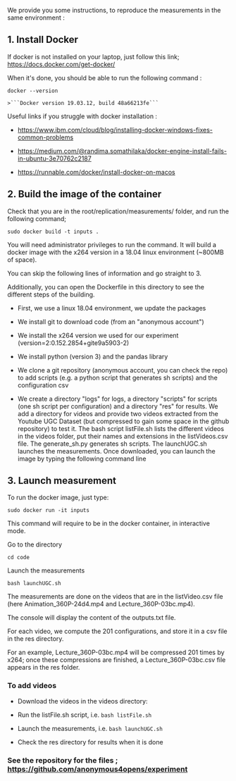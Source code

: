 We provide you some instructions, to reproduce the measurements in the same environment :


## 1. Install Docker

If docker is not installed on your laptop, just follow this link; https://docs.docker.com/get-docker/

When it's done, you should be able to run the following command : 

```docker --version```

    >```Docker version 19.03.12, build 48a66213fe```


Useful links if you struggle with docker installation :

- https://www.ibm.com/cloud/blog/installing-docker-windows-fixes-common-problems

- https://medium.com/@randima.somathilaka/docker-engine-install-fails-in-ubuntu-3e70762c2187

- https://runnable.com/docker/install-docker-on-macos


## 2. Build the image of the container

Check that you are in the root/replication/measurements/ folder, and run the following command;

```sudo docker build -t inputs .```

You will need administrator privileges to run the command. It will build a docker image with the x264 version in a 18.04 linux environment (~800MB of space).

You can skip the following lines of information and go straight to 3.

Additionally, you can open the Dockerfile in this directory to see the different steps of the building.

- First, we use a linux 18.04 environment, we update the packages

- We install git to download code (from an "anonymous account")

- We install the x264 version we used for our experiment (version=2:0.152.2854+gite9a5903-2)

- We install python (version 3) and the pandas library

- We clone a git repository (anonymous account, you can check the repo) to add scripts (e.g. a python script that generates sh scripts) and the configuration csv

- We create a directory "logs" for logs, a directory "scripts" for scripts (one sh script per configuration) and a directory "res" for results. We add a directory for videos and provide two videos extracted from the Youtube UGC Dataset (but compressed to gain some space in the github repository) to test it. The bash script listFile.sh lists the different videos in the videos folder, put their names and extensions in the listVideos.csv file. The generate_sh.py generates sh scripts. The launchUGC.sh launches the measurements.
Once downloaded, you can launch the image by typing the following command line


## 3. Launch measurement

To run the docker image, just type:

```sudo docker run -it inputs```

This command will require to be in the docker container, in interactive mode. 

Go to the  directory

```cd code```

Launch the measurements

```bash launchUGC.sh```

The measurements are done on the videos that are in the listVideo.csv file (here Animation_360P-24d4.mp4 and Lecture_360P-03bc.mp4).

The console will display the content of the outputs.txt file.

For each video, we compute the 201 configurations, and store it in a csv file in the res directory.

For an example, Lecture_360P-03bc.mp4 will be compressed 201 times by x264; once these compressions are finished, a Lecture_360P-03bc.csv file appears in the res folder. 


### To add videos

- Download the videos in the videos directory:

- Run the listFile.sh script, i.e. ```bash listFile.sh```

- Launch the measurements, i.e. ```bash launchUGC.sh```

- Check the res directory for results when it is done

### See the repository for the files ; https://github.com/anonymous4opens/experiment


 
